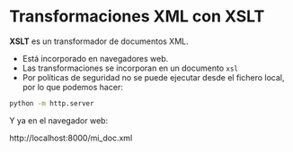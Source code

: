 # Transformaciones XML con XSLT
**XSLT** es un transformador de documentos XML.
- Está incorporado en navegadores web.
- Las transformaciones se incorporan en un documento `xsl`
- Por políticas de seguridad no se puede ejecutar desde el fichero local, por lo que podemos hacer:

```bash
python -m http.server
```
Y ya en el navegador web:

http://localhost:8000/mi_doc.xml

